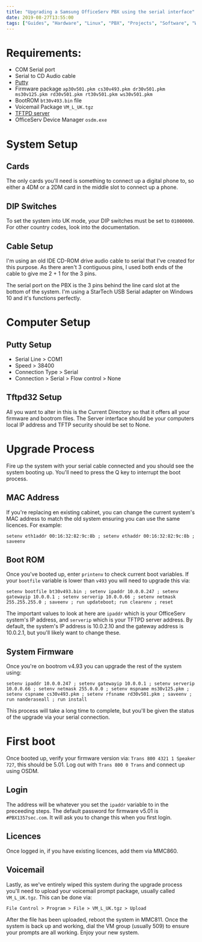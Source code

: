 ```yaml
---
title: "Upgrading a Samsung OfficeServ PBX using the serial interface"
date: 2019-08-27T13:55:00
tags: ["Guides", "Hardware", "Linux", "PBX", "Projects", "Software", "Work"]
---
```


# Requirements:

* COM Serial port
* Serial to CD Audio cable
* [Putty](https://www.putty.org/)
* Firmware package `ap30v501.pkm cs30v493.pkm dr30v501.pkm ms30v125.pkm rd30v501.pkm rt30v501.pkm ws30v501.pkm`
* BootROM `bt30v493.bin` file
* Voicemail Package `VM_L_UK.tgz`
* [TFTPD server](http://tftpd32.jounin.net/tftpd32_download.html)
* OfficeServ Device Manager `osdm.exe`

# System Setup

## Cards
The only cards you'll need is something to connect up a digital phone to, so either a 4DM or a 2DM card in the middle slot to connect up a phone.

## DIP Switches
To set the system into UK mode, your DIP switches must be set to `01000000`. For other country codes, look into the documentation.

## Cable Setup
I'm using an old IDE CD-ROM drive audio cable to serial that I've created for this purpose. As there aren't 3 contiguous pins, I used both ends of the cable to give me 2 + 1 for the 3 pins.

The serial port on the PBX is the 3 pins behind the line card slot at the bottom of the system. I'm using a StarTech USB Serial adapter on Windows 10 and it's functions perfectly.

# Computer Setup

## Putty Setup
* Serial Line > COM1
* Speed > 38400
* Connection Type > Serial
* Connection > Serial > Flow control > None

## Tftpd32 Setup
All you want to alter in this is the Current Directory so that it offers all your firmware and bootrom files. The Server interface should be your computers local IP address and TFTP security should be set to None.

# Upgrade Process

Fire up the system with your serial cable connected and you should see the system booting up. You'll need to press the Q key to interrupt the boot process.

## MAC Address
If you're replacing en existing cabinet, you can change the current system's MAC address to match the old system ensuring you can use the same licences. For example:
```
setenv eth1addr 00:16:32:82:9c:8b ; setenv ethaddr 00:16:32:82:9c:8b ; saveenv
```

## Boot ROM

Once you've booted up, enter `printenv` to check current boot variables. If your `bootfile` variable is lower than `v493` you will need to upgrade this via:
```
setenv bootfile bt30v493.bin ; setenv ipaddr 10.0.0.247 ; setenv gatewayip 10.0.0.1 ; setenv serverip 10.0.0.66 ; setenv netmask 255.255.255.0 ; saveenv ; run updateboot; run clearenv ; reset
```

The important values to look at here are `ipaddr` which is your OfficeServ system's IP address, and `serverip` which is your TFTPD server address. By default, the system's IP address is 10.0.2.10 and the gateway address is 10.0.2.1, but you'll likely want to change these.

## System Firmware

Once you're on bootrom v4.93 you can upgrade the rest of the system using:
```
setenv ipaddr 10.0.0.247 ; setenv gatewayip 10.0.0.1 ; setenv serverip 10.0.0.66 ; setenv netmask 255.0.0.0 ; setenv mspname ms30v125.pkm ; setenv cspname cs30v493.pkm ; setenv rfsname rd30v501.pkm ; saveenv ; run nanderaseall ; run install
```
This process will take a long time to complete, but you'll be given the status  of the upgrade via your serial connection.


# First boot
Once booted up, verify your firmware version via: `Trans 800 4321 1 Speaker 727`, this should be 5.01. Log out with `Trans 800 0 Trans` and connect up using OSDM.

## Login
The address will be whatever you set the `ipaddr` variable to in the preceeding steps. The default password for firmware v5.01 is `#PBX1357sec.com`. It will ask you to change this when you first login.

## Licences
Once logged in, if you have existing licences, add them via MMC860.
<!-- * Resource: `GYNGHELH-PLJSOOWP-THUVZIU9-F1A0FRCM-7UDVFS3O-7Z5CHYEQ`-->
<!-- * SIP Stack: `GSWVEHM2-2MZLLNBC-SUGBLGM7-2U9FBL6X-ORS3O2AW-7QOXALMT`-->
<!-- * Service: `NMWPHHM2-2MZLLNBC-SUUXQGM7-UU97BMIX-OJS3O2AW-7QOXALMT`-->

## Voicemail
Lastly, as we've entirely wiped this system during the upgrade process you'll need to upload your voicemail prompt package, usually called `VM_L_UK.tgz`. This can be done via:
```
File Control > Program > File > VM_L_UK.tgz > Upload
```
After the file has been uploaded, reboot the system in MMC811. Once the system is back up and working, dial the VM group (usually 509) to ensure your prompts are all working. Enjoy your new system.
